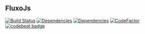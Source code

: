 FluxoJs
-------

[![Build Status](https://travis-ci.org/dgmike/fluxojs.svg?branch=master)](https://travis-ci.org/dgmike/fluxojs)
[![Dependencies](https://david-dm.org/dgmike/fluxojs/status.svg)](https://david-dm.org/dgmike/fluxojs)
[![Dependencies](https://david-dm.org/dgmike/fluxojs/dev-status.svg)](https://david-dm.org/dgmike/fluxojs)
[![CodeFactor](https://www.codefactor.io/repository/github/dgmike/fluxojs/badge)](https://www.codefactor.io/repository/github/dgmike/fluxojs)
[![codebeat badge](https://codebeat.co/badges/58a7ff90-8b30-47f5-bc0c-4e4352086108)](https://codebeat.co/projects/github-com-dgmike-fluxojs-development)

